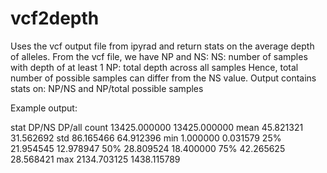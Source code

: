 # vcf2depth
Uses the vcf output file from ipyrad and return stats on the average depth of alleles.
From the vcf file, we have NP and NS:
  NS: number of samples with depth of at least 1
  NP: total depth across all samples
Hence, total number of possible samples can differ from the NS value.
Output contains stats on: NP/NS and NP/total possible samples

Example output:

  stat         DP/NS        DP/all
  count  13425.000000  13425.000000
   mean     45.821321     31.562692
    std     86.165466     64.912396
    min      1.000000      0.031579
    25%     21.954545     12.978947
    50%     28.809524     18.400000
    75%     42.265625     28.568421
    max   2134.703125   1438.115789
     
